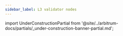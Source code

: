 ```yaml
---
sidebar_label: L3 validator nodes
---
```


import UnderConstructionPartial from '@site/../arbitrum-docs/partials/_under-construction-banner-partial.md'; 

<UnderConstructionPartial />